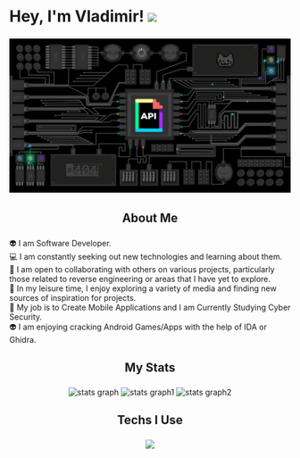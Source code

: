 # Hey, I'm Vladimir! <img src="https://raw.githubusercontent.com/MartinHeinz/MartinHeinz/master/wave.gif" width="30px">

###

<div align="center">
  <img height="" src="https://raw.githubusercontent.com/vladimir127001/vladimir127001/main/68747470733a2f2f646576656c6f706572732e67697068792e636f6d2f6272616e63682f6d61737465722f7374617469632f6170692d35313264333663303936363236383237313731303861333862626235633537642e676966.gif"  />
</div>

###

<h2 align="center">About Me</h2>

###
👽 I am Software Developer. \
💻 I am constantly seeking out new technologies and learning about them.\
🤝 I am open to collaborating with others on various projects, particularly those related to reverse engineering or areas that I have yet to explore.\
🌟 In my leisure time, I enjoy exploring a variety of media and finding new sources of inspiration for projects. \
🤖 My job is to Create Mobile Applications and I am Currently Studying Cyber Security. \
👽 I am enjoying cracking Android Games/Apps with the help of IDA or Ghidra. 
###

<h2 align="center">My Stats</h2>

###

<div align="center">
  <img src="http://github-profile-summary-cards.vercel.app/api/cards/profile-details?username=vladimir127001&theme=bear" width=750  alt="stats graph"/>
  <img src="https://github-readme-stats.vercel.app/api?username=vladimir127001&show_icons=true&theme=transparent" width=750  alt="stats graph1"/>
  <img src="https://komarev.com/ghpvc/?username=vladimir127001&color=green" width=150  alt="stats graph2"/>
</div>

###

<h2 align="center">Techs I Use</h2>

###

<div align="center">
  <img src="https://skillicons.dev/icons?i=aws,c,cs,cpp,cloudflare,cmake,css,discord,bots,docker,dotnet,firebase,git,github,gradle,ai,java,js,kotlin,linux,mysql,php,py,vscode,visualstudio&perline=5"/>
  
</div>
